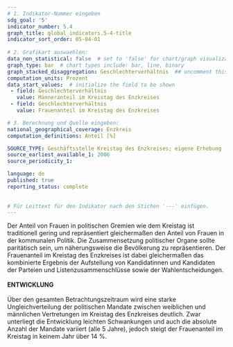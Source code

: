 ```yaml
---
# 1. Indikator-Nummer eingeben 
sdg_goal: '5'
indicator_number: 5.4
graph_title: global_indicators.5-4-title
indicator_sort_order: 05-04-01
 
# 2. Grafikart auswaehlen: 
data_non_statistical: false  # set to 'false' for chart/graph visualization 
graph_type: bar  # chart types include: bar, line, binary 
graph_stacked_disaggregation: Geschlechterverhältnis  ## uncomment this line for stacked bars. eplace 'Geschlecht' with the field of aggregation. 
computation_units: Prozent 
data_start_values:  # initialize the field to be shown  
 - field: Geschlechterverhältnis 
   value: Männeranteil im Kreistag des Enzkreises
 - field: Geschlechterverhältnis 
   value: Frauenanteil im Kreistag des Enzkreises

# 3. Berechnung und Quelle eingeben: 
national_geographical_coverage: Enzkreis
computation_definitions: Anteil [%]

SOURCE_TYPE: Geschäftsstelle Kreistag des Enzkreises; eigene Erhebung 
source_earliest_available_1: 2006
source_periodicity_1: 

language: de   
published: true 
reporting_status: complete
 
 
# Für Leittext für den Indikator nach den Stichen '---' einfügen. 
---
```

Der Anteil von Frauen in politischen Gremien wie dem Kreistag ist traditionell gering und repräsentiert gleichermaßen den Anteil von Frauen in der kommunalen Politik. Die Zusammensetzung politischer Organe sollte paritätisch sein, um näherungsweise die Bevölkerung zu repräsentieren. Der Frauenanteil im Kreistag des Enzkreises ist dabei gleichermaßen das kombinierte Ergebnis der Aufstellung von Kandidatinnen und Kandidaten der Parteien und Listenzusammenschlüsse sowie der Wahlentscheidungen. <br>
<br>
**ENTWICKLUNG** <br>
<br>
Über den gesamten Betrachtungszeitraum wird eine starke Ungleichverteilung der politischen Mandate zwischen weiblichen und männlichen Vertretungen im Kreistag des Enzkreises deutlich. Zwar unterliegt die Entwicklung leichten Schwankungen und auch die absolute Anzahl der Mandate variiert (alle 5 Jahre), jedoch steigt der Frauenanteil im Kreistag in keinem Jahr über 14 %.
